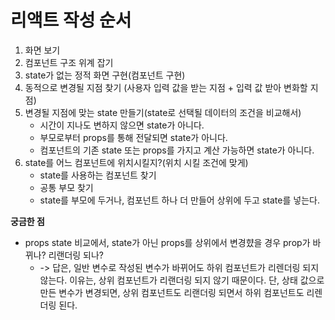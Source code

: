 # 리액트 작성 순서

1. 화면 보기
2. 컴포넌트 구조 위계 잡기
3. state가 없는 정적 화면 구현(컴포넌트 구현)
4. 동적으로 변경될 지점 찾기 (사용자 입력 값을 받는 지점 + 입력 값 받아 변화할 지점)
5. 변경될 지점에 맞는 state 만들기(state로 선택될 데이터의 조건을 비교해서)
   - 시간이 지나도 변하지 않으면 state가 아니다.
   - 부모로부터 props를 통해 전달되면 state가 아니다.
   - 컴포넌트의 기존 state 또는 props를 가지고 계산 가능하면 state가 아니다.
6. state를 어느 컴포넌트에 위치시킬지?(위치 시킬 조건에 맞게)
   - state를 사용하는 컴포넌트 찾기
   - 공통 부모 찾기
   - state를 부모에 두거나, 컴포넌트 하나 더 만들어 상위에 두고 state를 넣는다.

**궁금한 점**

- props state 비교에서, state가 아닌 props를 상위에서 변경햤을 경우 prop가 바뀌나? 리랜더링 되나?
  - -> 답은, 일반 변수로 작성된 변수가 바뀌어도 하위 컴포넌트가 리렌더링 되지 않는다. 이유는, 상위 컴포넌트가 리랜더링 되지 않기 때문이다. 단, 상태 값으로 만든 변수가 변경되면, 상위 컴포넌트도 리랜더링 되면서 하위 컴포넌트도 리렌더링 된다.
